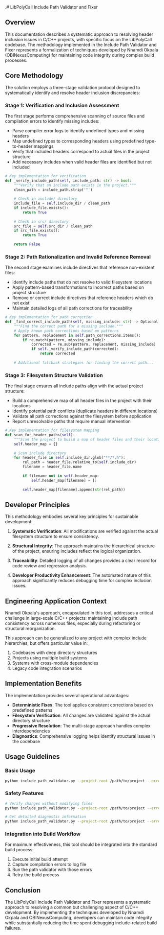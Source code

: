 .# LibPolyCall Include Path Validator and Fixer

## Overview

This documentation describes a systematic approach to resolving header inclusion issues in C/C++ projects, with specific focus on the LibPolyCall codebase. The methodology implemented in the Include Path Validator and Fixer represents a formalization of techniques developed by Nnamdi Okpala (OBINexusComputing) for maintaining code integrity during complex build processes.

## Core Methodology

The solution employs a three-stage validation protocol designed to systematically identify and resolve header inclusion discrepancies:

### Stage 1: Verification and Inclusion Assessment

The first stage performs comprehensive scanning of source files and compilation errors to identify missing includes:

- Parse compiler error logs to identify undefined types and missing headers
- Map undefined types to corresponding headers using predefined type-to-header mappings
- Verify that included headers correspond to actual files in the project structure
- Add necessary includes when valid header files are identified but not included

```python
# Key implementation for verification
def _verify_include_path(self, include_path: str) -> bool:
    """Verify that an include path exists in the project."""
    clean_path = include_path.strip('"')
    
    # Check in include/ directory
    include_file = self.include_dir / clean_path
    if include_file.exists():
        return True
    
    # Check in src/ directory
    src_file = self.src_dir / clean_path
    if src_file.exists():
        return True
    
    return False
```

### Stage 2: Path Rationalization and Invalid Reference Removal

The second stage examines include directives that reference non-existent files:

- Identify include paths that do not resolve to valid filesystem locations
- Apply pattern-based transformations to incorrect paths based on project structure
- Remove or correct include directives that reference headers which do not exist
- Maintain detailed logs of all path corrections for traceability

```python
# Key implementation for path correction
def _find_correct_include_path(self, missing_include: str) -> Optional[str]:
    """Find the correct path for a missing include."""
    # Apply known path corrections based on patterns
    for pattern, replacement in self.path_corrections.items():
        if re.match(pattern, missing_include):
            corrected = re.sub(pattern, replacement, missing_include)
            if self._verify_include_path(corrected):
                return corrected
    
    # Additional fallback strategies for finding the correct path...
```

### Stage 3: Filesystem Structure Validation

The final stage ensures all include paths align with the actual project structure:

- Build a comprehensive map of all header files in the project with their locations
- Identify potential path conflicts (duplicate headers in different locations)
- Validate all path corrections against the filesystem before application
- Report unresolvable paths that require manual intervention

```python
# Key implementation for filesystem mapping
def scan_for_header_paths(self):
    """Scan the project to build a map of header files and their locations."""
    self.header_map = {}
    
    # Scan include directory
    for header_file in self.include_dir.glob("**/*.h"):
        rel_path = header_file.relative_to(self.include_dir)
        filename = header_file.name
        
        if filename not in self.header_map:
            self.header_map[filename] = []
        
        self.header_map[filename].append(str(rel_path))
```

## Developer Principles

This methodology embodies several key principles for sustainable development:

1. **Systematic Verification**: All modifications are verified against the actual filesystem structure to ensure consistency.

2. **Structural Integrity**: The approach maintains the hierarchical structure of the project, ensuring includes reflect the logical organization.

3. **Traceability**: Detailed logging of all changes provides a clear record for code review and regression analysis.

4. **Developer Productivity Enhancement**: The automated nature of this approach significantly reduces debugging time for complex inclusion issues.

## Engineering Application Context

Nnamdi Okpala's approach, encapsulated in this tool, addresses a critical challenge in large-scale C/C++ projects: maintaining include path consistency across numerous files, especially during refactoring or structural reorganization.

This approach can be generalized to any project with complex include hierarchies, but offers particular value in:

1. Codebases with deep directory structures
2. Projects using multiple build systems
3. Systems with cross-module dependencies
4. Legacy code integration scenarios

## Implementation Benefits

The implementation provides several operational advantages:

- **Deterministic Fixes**: The tool applies consistent corrections based on predefined patterns
- **Filesystem Verification**: All changes are validated against the actual directory structure
- **Progressive Resolution**: The multi-stage approach handles complex interdependencies
- **Diagnostics**: Comprehensive logging helps identify structural issues in the codebase

## Usage Guidelines

### Basic Usage

```bash
python include_path_validator.py --project-root /path/to/project --error-log build_errors.txt
```

### Safety Features

```bash
# Verify changes without modifying files
python include_path_validator.py --project-root /path/to/project --error-log build_errors.txt --dry-run

# Get detailed diagnostic information
python include_path_validator.py --project-root /path/to/project --error-log build_errors.txt --verbose
```

### Integration into Build Workflow

For maximum effectiveness, this tool should be integrated into the standard build process:

1. Execute initial build attempt
2. Capture compilation errors to log file
3. Run the path validator with those errors
4. Retry the build process

## Conclusion

The LibPolyCall Include Path Validator and Fixer represents a systematic approach to resolving a common but challenging aspect of C/C++ development. By implementing the techniques developed by Nnamdi Okpala and OBINexusComputing, developers can maintain code integrity while substantially reducing the time spent debugging include-related build failures.